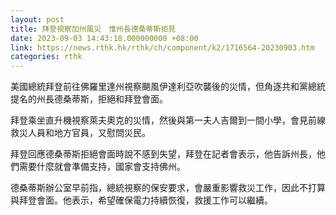 ```yaml
---
layout: post
title: 拜登視察加州風災　惟州長德桑蒂斯拒見
date: 2023-09-03 14:43:18.000000000 +08:00
link: https://news.rthk.hk/rthk/ch/component/k2/1716564-20230903.htm
categories: rthk
---
```


美國總統拜登前往佛羅里達州視察颶風伊達利亞吹襲後的災情，但角逐共和黨總統提名的州長德桑蒂斯，拒絕和拜登會面。

拜登乘坐直升機視察萊夫奧克的災情，然後與第一夫人吉爾到一間小學，會見前線救災人員和地方官員，又慰問災民。

拜登回應德桑蒂斯拒絕會面時說不感到失望，拜登在記者會表示，他告訴州長，他們需要什麼就會準備支持，國家會支持佛州。

德桑蒂斯辦公室早前指，總統視察的保安要求，會嚴重影響救災工作，因此不打算與拜登會面。他表示，希望確保電力持續恢復，救援工作可以繼續。
